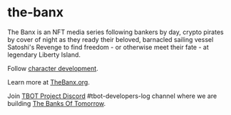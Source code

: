 # the-banx
The Banx is an NFT media series following bankers by day, crypto pirates by cover of night as they ready their beloved, barnacled sailing vessel Satoshi's Revenge to find freedom - or otherwise meet their fate - at legendary Liberty Island. 

Follow [character development](https://github.com/KaiJasmine/the-banx/blob/main/character-development/characters.md).

Learn more at [TheBanx.org](https://thebanx.org).

Join [TBOT Project Discord](https://discord.gg/tbot) #tbot-developers-log channel where we are building [The Banks Of Tomorrow](https://tbot.fi).
